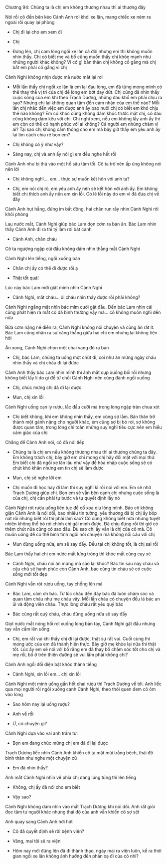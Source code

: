 




Chương 94: Chúng ta là chị em không thương nhau thì ai thương đây

Nói rồi cô đến bên kéo Cảnh Anh rời khỏi xe lăn, mang chiếc xe ném ra ngoài rồi quay lại phòng

- Chị đi lại cho em xem đi

- Chị

- Đứng lên, chị cam lòng ngồi xe lăn cả đời nhưng em thì không muốn nhìn thấy. Chị có biết mẹ và bố cũng muốn thấy chị khỏe mạnh như những người khác không? Vì cớ gì bản thân chị không cố gắng mà chị bắt em phải cố gắng vì chị

Cảnh Nghi không nhịn được mà nước mắt lại rơi

- Mỗi lần thấy chị ngồi xe lăn là em lại đau lòng, em đã từng mong mình có thể thay thế vị trí của chị để lòng em bớt day dứt. Chị cũng đã nhìn thấy cuộc sống của em khi theo Trạch Dương, những đau khổ em phải chịu ra sao? Nhưng chị lại không quan tâm đến cảm nhận của em thế nào? Mỗi lần chị nhắc đến việc em được anh ấy bao nuôi chị có biết em khó chịu thế nào không? Em có khóc cũng không dám khóc trước mặt chị, có đau cũng không dám kêu với chị. Chị nghĩ xem, nếu em không lấy anh ấy thì em còn có thể có hạnh phúc với ai không? Cả người em nhúng chàm vì ai? Tại sao chị không cảm thông cho em mà bây giờ thấy em yêu anh ấy lại tìm cách chia rẽ bọn em?

- Chị không có ý như vậy?

- Sáng nay, chị và anh ấy nói gì em đều nghe hết rồi

Cảnh Anh như bị thả vào một hố sâu tăm tối. Cô ta trở nên ấp úng không nói nên lời

- Chị không nghĩ.... em... thực sự muốn kết hôn với anh ta?

- Chị, em nói chị rõ, em yêu anh ấy nên sẽ kết hôn với anh ấy. Em không biết chị thích anh ấy nên em xin lỗi. Có lẽ lỗi này do em vì đã đưa chị về đây

Cảnh Anh hụt hẫng, đứng im bất động, hai chân run rẩy nhìn Cảnh Nghi rời khỏi phòng

Lau nước mắt, Cảnh Nghi giúp bác Lam dọn cơm ra bàn ăn. Bác Lam nhìn thấy Cảnh Anh đi ra thì tý làm rơi bát canh

- Cảnh Anh, chân cháu

Cô ta ngượng ngập cúi đầu không dám nhìn thẳng mắt Cảnh Nghi

Cảnh Nghi lên tiếng, ngồi xuống bàn

- Chân chị ấy có thể đi được rồi ạ

- Thật tốt quá!

Lúc này bác Lam mới giật mình nhìn Cảnh Nghi

- Cảnh Nghi, mắt cháu... ôi cháu nhìn thấy được rồi phải không?

Cảnh Nghi ngẩng mặt nhìn bác mỉm cười gật đầu. Đến bác Lam nhìn cái cũng phát hiện ra mắt cô đã bình thường vậy mà... cô không muốn nghĩ đến nữa

Bữa cơm nặng nề diễn ra, Cảnh Nghi không nói chuyện và cũng ăn rất ít. Bác Lam cũng nhận ra sự căng thẳng giữa hai chị em nhưng lại không tiện hỏi

Ăn xong, Cảnh Nghi chọn một chai vang đỏ ra bàn

- Chị, bác Lam, chúng ta uống một chút đi, coi như ăn mừng ngày cháu nhìn thấy và chị cháu đi lại được

Cảnh Anh thấy bác Lam nhìn mình thì ánh mắt cụp xuống bối rối nhưng không biết lấy lí do gì để từ chối Cảnh Nghi nên cũng đành ngồi xuống

- Chị, chúc mừng chị đã đi lại được

- Mun, chị xin lỗi

Cảnh Nghi uống cạn ly rượu, lắc đầu cười mà trong lòng ngập tràn chua xót

- Chị biết không, khi em không nhìn thấy, em cũng sợ lắm. Bản thân trở thành một gánh nặng cho người khác, em cũng sợ bị bỏ rơi, sợ không được quan tâm, trong lòng chỉ toàn những suy nghĩ tiêu cực nên em hiểu cảm giác của chị

Chẳng để Cảnh Anh nói, cô đã nói tiếp

- Chúng ta là chị em nếu không thương nhau thì ai thương chúng ta đây. Em không trách chị, bây giờ em chỉ mong chị hãy đối mặt với mọi thứ. Em biết chị đã ngồi xe lăn lâu như vậy để hòa nhập cuộc sống sẽ có chút khó khăn nhưng em tin chị sẽ làm được

- Mun, chị sẽ nghe lời em

- Chị muốn đi học hay đi làm thì suy nghĩ kĩ rồi nói với em. Em sẽ nhờ Trạch Dương giúp chị. Bọn em sẽ vẫn bên cạnh chị nhưng cuộc sống là của chị, chị cần phải tự bước và tự quyết định lấy nó

Cảnh Nghi rót rượu uống liên tục để cố xoa dịu lòng mình. Bảo cô không giận Cảnh Anh là nói dối, bao nhiêu tin tưởng, yêu thương đã bị chị ấy bóp nát rồi nhưng biết rồi thì phải làm sao? Cô cũng không biết nữa nhưng tuyệt nhiên không thể bỏ rơi chính chị gái mình được. Đã chịu đựng rồi thì giờ có thêm chút nữa cũng có sao đâu. Dù sao chị ấy vẫn là chị của cô mà. Cô muốn uống để có thể bình tĩnh ngồi nói chuyện mà không nổi cáu với chị

- Mun đừng uống nữa, em sẽ say đấy. Đều tại chị không tốt, là chị sai rồi

Bác Lam thấy hai chị em nước mắt lưng tròng thì khóe mắt cũng cay xè

- Cảnh Nghi, cháu nói ăn mừng mà sao lại khóc? Bác tin sau này cháu và cậu chủ sẽ hạnh phúc còn Cảnh Anh, bác cũng tin cháu sẽ có cuộc sống mới tốt đẹp

Cảnh Nghi vẫn rót rượu uống, tay chống lên má

- Bác Lam, cảm ơn bác. Từ lúc cháu đến đây bác đã luôn chăm sóc và quan tâm cháu như mẹ cháu vậy. Mỗi lần cháu có chuyện đều là bác an ủi và động viên cháu. Thực lòng cháu rất yêu quý bác

- Bác cũng rất quý cháu, cháu đừng uống nữa sẽ say đấy

Giọt nước mắt nóng hổi rơi xuống lòng bàn tay, Cảnh Nghi gật đầu nhưng tay vẫn cầm lên uống

- Chị, em rất vui khi thấy chị đi lại được, thật sự rất vui. Cuối cùng thì mong ước của em đã thành hiện thực. Bây giờ mẹ khỏe lại nữa thì thật tốt. Lúc ấy em sẽ nói với bố rằng em đã thay bố chăm sóc tốt cho chị và mẹ rồi, bố ở trên thiên đường sẽ vui lắm phải không chị?

Cảnh Anh ngồi đối diện bật khóc thành tiếng

- Cảnh Nghi, xin lỗi em... chị xin lỗi

Cảnh Nghi một mình uống gần hết chai rượu thì Trạch Dương về tới. Anh liếc qua mọi người rồi ngồi xuống cạnh Cảnh Nghi, theo thói quen đem cô ôm vào lòng

- Sao hôm nay lại uống rượu?

- Anh về rồi

- Ừ, có chuyện gì?

Cảnh Nghi dựa vào vai anh trầm tư:

- Bọn em đang chúc mừng chị em đã đi lại được

Trạch Dương liếc nhìn Cảnh Anh khiến cô ta mặt mũi trắng bệch, thái độ bình thản như nghe một chuyện cũ

- Em đã nhìn thấy?

Ánh mắt Cảnh Nghi nhìn về phía chị đang lúng túng thì lên tiếng

- Không, chị ấy đã nói cho em biết

- Vậy sao?

Cảnh Nghi không dám nhìn vào mắt Trạch Dương khi nói dối. Anh rất giỏi đọc tâm tư người khác nhưng thái độ của anh vẫn khiến cô sợ sệt

Anh quay sang Cảnh Anh hời hợt

- Cô đã quyết định sẽ rời bệnh viện?

- Vâng, mai tôi sẽ ra viện

- Hôm nay mới đứng lên đã đi thành thạo, ngày mai ra viện luôn, kể ra thời gian ngồi xe lăn không ảnh hưởng đến phản xạ đi của cô nhỉ?




